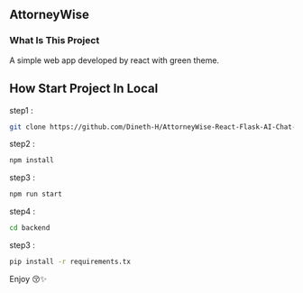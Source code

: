 ## AttorneyWise

### What Is This Project
A simple web app developed by react with green theme.

## How Start Project In Local

step1 :

```bash
git clone https://github.com/Dineth-H/AttorneyWise-React-Flask-AI-Chat-Application.git
```

step2 :

```bash
npm install
```

step3 :

```bash
npm run start
```

step4 :

```bash
cd backend
```

step3 :

```bash
pip install -r requirements.tx
```

Enjoy 😚✨
